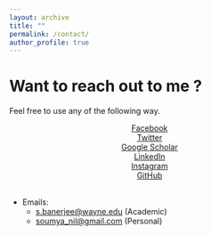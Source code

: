 ```yaml
---
layout: archive
title: ""
permalink: /contact/
author_profile: true
---
```


# Want to reach out to me ?

Feel free to use any of the following way.

<center>
<a href="https://www.facebook.com/soumyanil.banerjee.9" target="_blank">Facebook</a><br>
<a href="https://twitter.com/soumyanil2010" target="_blank">Twitter</a><br>
<a href="https://scholar.google.com/citations?hl=en&user=xaY1UPgAAAAJ">Google Scholar</a><br>
<a href="https://www.linkedin.com/in/soumyanilbanerjee/" target="_blank">LinkedIn</a><br>
<a href="https://www.instagram.com/soumya_nil/">Instagram</a><br>
<a href="https://github.com/soumbane" target="_blank">GitHub</a><br>
</center>
<br>

- Emails:
    - <a href="mailto:s.banerjee@wayne.edu">s.banerjee@wayne.edu</a> (Academic)
    - <a href="mailto:soumya_nil@gmail.com">soumya_nil@gmail.com</a> (Personal)

